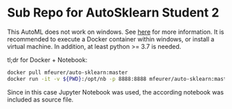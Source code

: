 # Sub Repo for AutoSklearn Student 2

This AutoML does not work on windows. See [here](https://automl.github.io/auto-sklearn/master/installation.html#windows-osx-compatibility) for more information. It is recommended to execute a Docker container within windows, or install a virtual machine. In addition, at least python >= 3.7 is needed.

tl;dr for Docker + Notebook:

```bash
docker pull mfeurer/auto-sklearn:master
docker run -it -v ${PWD}:/opt/nb -p 8888:8888 mfeurer/auto-sklearn:master /bin/bash -c "mkdir -p /opt/nb && jupyter notebook --notebook-dir=/opt/nb --ip='0.0.0.0' --port=8888 --no-browser --allow-root"
```

Since in this case Jupyter Notebook was used, the according notebook was included as source file.
